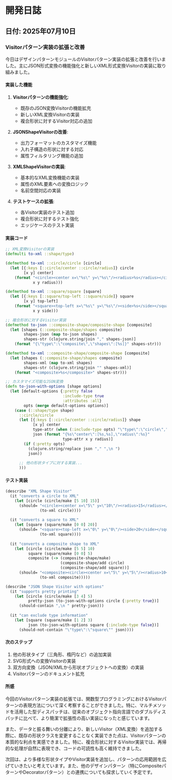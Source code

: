 # 開発日誌

## 日付: 2025年07月10日

### Visitorパターン実装の拡張と改善

今日はデザインパターンモジュールのVisitorパターン実装の拡張と改善を行いました。主にJSON形式変換の機能強化と新しいXML形式変換Visitorの実装に取り組みました。

#### 実装した機能

1. **Visitorパターンの機能強化**:
   - 既存のJSON変換Visitorの機能拡充
   - 新しいXML変換Visitorの実装
   - 複合形状に対するVisitor対応の追加

2. **JSONShapeVisitorの改善**:
   - 出力フォーマットのカスタマイズ機能
   - 入れ子構造の形状に対する対応
   - 属性フィルタリング機能の追加

3. **XMLShapeVisitorの実装**:
   - 基本的なXML変換機能の実装
   - 属性のXML要素への変換ロジック
   - 名前空間対応の実装

4. **テストケースの拡張**:
   - 各Visitor実装のテスト追加
   - 複合形状に対するテスト強化
   - エッジケースのテスト実装

#### 実装コード

```clojure
;; XML変換Visitorの実装
(defmulti to-xml ::shape/type)

(defmethod to-xml ::circle/circle [circle]
  (let [{:keys [::circle/center ::circle/radius]} circle
        [x y] center]
    (format "<circle><center x=\"%s\" y=\"%s\"/><radius>%s</radius></circle>" 
            x y radius)))

(defmethod to-xml ::square/square [square]
  (let [{:keys [::square/top-left ::square/side]} square
        [x y] top-left]
    (format "<square><top-left x=\"%s\" y=\"%s\"/><side>%s</side></square>" 
            x y side)))

;; 複合形状に対するVisitor実装
(defmethod to-json ::composite-shape/composite-shape [composite]
  (let [shapes (::composite-shape/shapes composite)
        shapes-json (map to-json shapes)
        shapes-str (clojure.string/join "," shapes-json)]
    (format "{\"type\":\"composite\",\"shapes\":[%s]}" shapes-str)))

(defmethod to-xml ::composite-shape/composite-shape [composite]
  (let [shapes (::composite-shape/shapes composite)
        shapes-xml (map to-xml shapes)
        shapes-str (clojure.string/join "" shapes-xml)]
    (format "<composite>%s</composite>" shapes-str)))

;; カスタマイズ可能なJSON変換
(defn to-json-with-options [shape options]
  (let [default-options {:pretty false
                         :include-type true
                         :attributes :all}
        opts (merge default-options options)]
    (case (::shape/type shape)
      ::circle/circle
      (let [{:keys [::circle/center ::circle/radius]} shape
            [x y] center
            type-attr (when (:include-type opts) "\"type\":\"circle\",")
            json (format "{%s\"center\":[%s,%s],\"radius\":%s}" 
                         type-attr x y radius)]
        (if (:pretty opts)
          (clojure.string/replace json "," ",\n ")
          json))
      
      ;; 他の形状タイプに対する実装...
      )))
```

#### テスト実装

```clojure
(describe "XML Shape Visitor"
  (it "converts a circle to XML"
    (let [circle (circle/make [5 10] 15)]
      (should= "<circle><center x=\"5\" y=\"10\"/><radius>15</radius></circle>" 
               (to-xml circle))))
  
  (it "converts a square to XML"
    (let [square (square/make [0 0] 20)]
      (should= "<square><top-left x=\"0\" y=\"0\"/><side>20</side></square>" 
               (to-xml square))))
  
  (it "converts a composite shape to XML"
    (let [circle (circle/make [5 5] 10)
          square (square/make [0 0] 5)
          composite (-> (composite-shape/make)
                        (composite-shape/add circle)
                        (composite-shape/add square))]
      (should= "<composite><circle><center x=\"5\" y=\"5\"/><radius>10</radius></circle><square><top-left x=\"0\" y=\"0\"/><side>5</side></square></composite>" 
               (to-xml composite)))))

(describe "JSON Shape Visitor with options"
  (it "supports pretty printing"
    (let [circle (circle/make [3 4] 5)
          pretty-json (to-json-with-options circle {:pretty true})]
      (should-contain ",\n " pretty-json)))
  
  (it "can exclude type information"
    (let [square (square/make [1 2] 3)
          json (to-json-with-options square {:include-type false})]
      (should-not-contain "\"type\":\"square\"" json))))
```

#### 次のステップ

1. 他の形状タイプ（三角形、楕円など）の追加実装
2. SVG形式への変換Visitorの実装
3. 双方向変換（JSON/XMLから形状オブジェクトへの変換）の実装
4. Visitorパターンのドキュメント拡充

#### 所感

今回のVisitorパターン実装の拡張では、関数型プログラミングにおけるVisitorパターンの表現方法について深く考察することができました。特に、マルチメソッドを活用した型ディスパッチは、従来のオブジェクト指向言語でのダブルディスパッチに比べて、より簡潔で拡張性の高い実装になったと感じています。

また、データと振る舞いの分離により、新しいVisitor（XML変換）を追加する際に、既存の形状クラスを変更することなく実装できた点は、Visitorパターンの本質的な利点を実感できました。特に、複合形状に対するVisitor実装では、再帰的な処理が自然に表現でき、コードの可読性も高く維持できました。

次回は、より多様な形状タイプやVisitor実装を追加し、パターンの応用範囲を広げていきたいと考えています。また、他のデザインパターン（特にCompositeパターンやDecoratorパターン）との連携についても探求していく予定です。